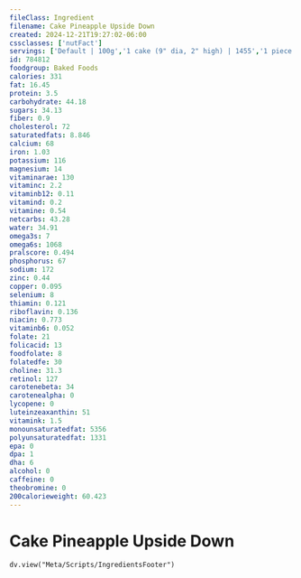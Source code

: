 ```yaml
---
fileClass: Ingredient
filename: Cake Pineapple Upside Down
created: 2024-12-21T19:27:02-06:00
cssclasses: ['nutFact']
servings: ['Default | 100g','1 cake (9" dia, 2" high) | 1455','1 piece (1/12 of 9" dia) | 121','1 piece (1/12 of 8" square) | 86','1 cubic inch | 11','1 cake (8" square, 1-1/2" high) | 1035','1 piece | 121']
id: 784812
foodgroup: Baked Foods
calories: 331
fat: 16.45
protein: 3.5
carbohydrate: 44.18
sugars: 34.13
fiber: 0.9
cholesterol: 72
saturatedfats: 8.846
calcium: 68
iron: 1.03
potassium: 116
magnesium: 14
vitaminarae: 130
vitaminc: 2.2
vitaminb12: 0.11
vitamind: 0.2
vitamine: 0.54
netcarbs: 43.28
water: 34.91
omega3s: 7
omega6s: 1068
pralscore: 0.494
phosphorus: 67
sodium: 172
zinc: 0.44
copper: 0.095
selenium: 8
thiamin: 0.121
riboflavin: 0.136
niacin: 0.773
vitaminb6: 0.052
folate: 21
folicacid: 13
foodfolate: 8
folatedfe: 30
choline: 31.3
retinol: 127
carotenebeta: 34
carotenealpha: 0
lycopene: 0
luteinzeaxanthin: 51
vitamink: 1.5
monounsaturatedfat: 5356
polyunsaturatedfat: 1331
epa: 0
dpa: 1
dha: 6
alcohol: 0
caffeine: 0
theobromine: 0
200calorieweight: 60.423
---
```


# Cake Pineapple Upside Down

```dataviewjs
dv.view("Meta/Scripts/IngredientsFooter")
```